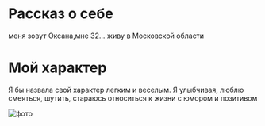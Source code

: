 # Рассказ о себе

меня зовут Оксана,мне 32...
живу в Московской области
# Мой характер
Я бы назвала свой характер легким и веселым. Я улыбчивая, люблю смеяться, шутить, стараюсь относиться к жизни с юмором и позитивом

![фото](https://yandex.ru/images/search?text=%D0%9A%D0%B0%D1%80%D0%B8%D0%B1%D1%81%D0%BA%D0%BE%D0%B5%20%D0%9C%D0%BE%D1%80%D0%B5&nl=1&source=morda&pos=0&rpt=simage&img_url=http%3A%2F%2Fvsegda-pomnim.com%2Fuploads%2Fposts%2F2022-03%2F1647611573_1-vsegda-pomnim-com-p-karibskoe-more-foto-1.jpg&lr=10765)
